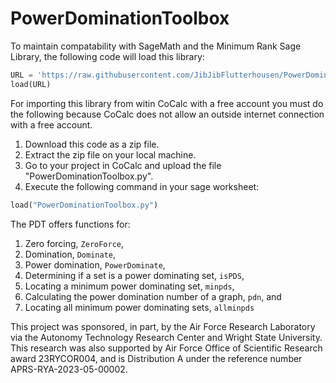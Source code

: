 # PowerDominationToolbox

To maintain compatability with SageMath and the Minimum Rank Sage Library, the following code will load this library:

```python
URL = 'https://raw.githubusercontent.com/JibJibFlutterhousen/PowerDominationToolbox/main/PowerDominationToolbox.py'
load(URL)
```

For importing this library from witin CoCalc with a free account you must do the following because CoCalc does not allow an outside internet connection with a free account.

1. Download this code as a zip file.
2. Extract the zip file on your local machine.
3. Go to your project in CoCalc and upload the file "PowerDominationToolbox.py".
4. Execute the following command in your sage worksheet:
```python
load("PowerDominationToolbox.py")
```

The PDT offers functions for:
1. Zero forcing, ```ZeroForce```,
2. Domination, ```Dominate```,
3. Power domination, ```PowerDominate```,
4. Determining if a set is a power dominating set, ```isPDS```,
5. Locating a minimum power dominating set, ```minpds```,
6. Calculating the power domination number of a graph, ```pdn```, and
7. Locating all minimum power dominating sets, ```allminpds```

This project was sponsored, in part, by the Air Force Research Laboratory via the Autonomy Technology Research Center and Wright State University.
This research was also supported by Air Force Office of Scientific Research award 23RYCOR004, and is Distribution A under the reference number APRS-RYA-2023-05-00002.
